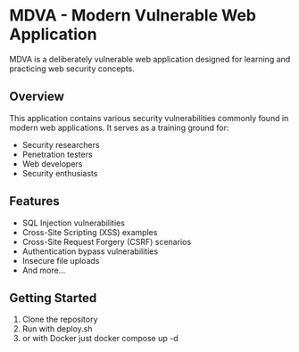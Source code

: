 # MDVA - Modern Vulnerable Web Application

MDVA is a deliberately vulnerable web application designed for learning and practicing web security concepts.

## Overview

This application contains various security vulnerabilities commonly found in modern web applications. It serves as a training ground for:

- Security researchers
- Penetration testers 
- Web developers
- Security enthusiasts

## Features

- SQL Injection vulnerabilities
- Cross-Site Scripting (XSS) examples
- Cross-Site Request Forgery (CSRF) scenarios
- Authentication bypass vulnerabilities
- Insecure file uploads
- And more...

## Getting Started

1. Clone the repository
2. Run with deploy.sh
3. or with Docker just docker compose up -d 